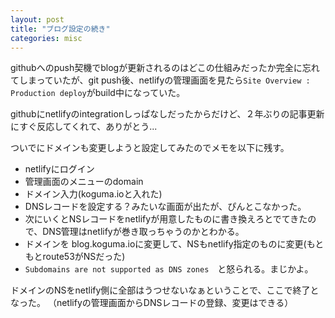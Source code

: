 ```yaml
---
layout: post
title: "ブログ設定の続き"
categories: misc
---
```


githubへのpush契機でblogが更新されるのはどこの仕組みだったか完全に忘れてしまっていたが、git push後、netlifyの管理画面を見たら`Site Overview : Production deploy`がbuild中になっていた。

githubにnetlifyのintegrationしっぱなしだったからだけど、２年ぶりの記事更新にすぐ反応してくれて、ありがとう...

ついでにドメインも変更しようと設定してみたのでメモを以下に残す。

- netlifyにログイン
- 管理画面のメニューのdomain
- ドメイン入力(koguma.ioと入れた)
- DNSレコードを設定する？みたいな画面が出たが、ぴんとこなかった。
- 次にいくとNSレコードをnetlifyが用意したものに書き換えろとでてきたので、DNS管理はnetlifyが巻き取っちゃうのかとわかる。
- ドメインを blog.koguma.ioに変更して、NSもnetlify指定のものに変更(もともとroute53がNSだった)
- `Subdomains are not supported as DNS zones`　と怒られる。まじかよ。

ドメインのNSをnetlify側に全部はうつせないなぁということで、ここで終了となった。
（netlifyの管理画面からDNSレコードの登録、変更はできる）

